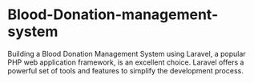# Blood-Donation-management-system
Building a Blood Donation Management System using Laravel, a popular PHP web application framework, is an excellent choice. Laravel offers a powerful set of tools and features to simplify the development process.
